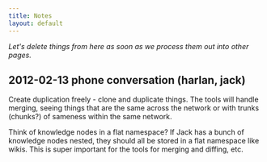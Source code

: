 ```yaml
---
title: Notes
layout: default
---
```


*Let's delete things from here as soon as we process them out into other pages.*

2012-02-13 phone conversation (harlan, jack)
--------------------------------------------

Create duplication freely - clone and duplicate things. The tools will handle merging, seeing
things that are the same across the network or with trunks (chunks?) of sameness within the same
network.

Think of knowledge nodes in a flat namespace? If Jack has a bunch of knowledge nodes nested, they
should all be stored in a flat namespace like wikis. This is super important for the tools for
merging and diffing, etc.



